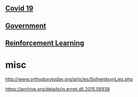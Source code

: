 
## [Covid 19](#pages/blog/cv19/index)

## [Government](#pages/blog/govt/index)

## [Reinforcement Learning](#pages/blog/RL)


# misc

http://www.orthodoxytoday.org/articles/SolhenitsynLies.php


https://archive.org/details/in.ernet.dli.2015.58938

